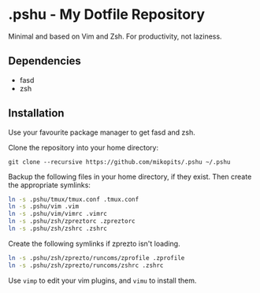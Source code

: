 .pshu - My Dotfile Repository
=============================

Minimal and based on Vim and Zsh. For productivity, not laziness.

Dependencies
------------

* fasd
* zsh

Installation
------------

Use your favourite package manager to get fasd and zsh.

Clone the repository into your home directory:

`git clone --recursive https://github.com/mikopits/.pshu ~/.pshu`

Backup the following files in your home directory, if they exist.
Then create the appropriate symlinks:
```bash
ln -s .pshu/tmux/tmux.conf .tmux.conf
ln -s .pshu/vim .vim
ln -s .pshu/vim/vimrc .vimrc
ln -s .pshu/zsh/zpreztorc .zpreztorc
ln -s .pshu/zsh/zshrc .zshrc
```

Create the following symlinks if zprezto isn't loading.
```bash
ln -s .pshu/zsh/zprezto/runcoms/zprofile .zprofile
ln -s .pshu/zsh/zprezto/runcoms/zshrc .zshrc
```

Use `vimp` to edit your vim plugins, and `vimu` to install them.
